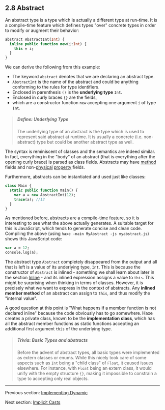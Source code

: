 ## 2.8 Abstract

An abstract type is a type which is actually a different type at run-time. It is a compile-time feature which defines types "over" concrete types in order to modify or augment their behavior:

```haxe
abstract AbstractInt(Int) {
  inline public function new(i:Int) {
    this = i;
  }
}
```
We can derive the following from this example:

* The keyword `abstract` denotes that we are declaring an abstract type.
* `AbstractInt` is the name of the abstract and could be anything conforming to the rules for type identifiers.
* Enclosed in parenthesis `()` is the **underlying type** `Int`.
* Enclosed in curly braces `{}` are the fields,
* which are a constructor function `new` accepting one argument `i` of type `Int`.

> ##### Define: Underlying Type
>
> The underlying type of an abstract is the type which is used to represent said abstract at runtime. It is usually a concrete (i.e. non-abstract) type but could be another abstract type as well.

The syntax is reminiscent of classes and the semantics are indeed similar. In fact, everything in the "body" of an abstract (that is everything after the opening curly brace) is parsed as class fields. Abstracts may have [method](class-field-method.md) fields and non-[physical](dictionary.md#define-physical-field) [property](class-field-property.md) fields.

Furthermore, abstracts can be instantiated and used just like classes:

```haxe
class Main {
  static public function main() {
    var a = new AbstractInt(12);
    trace(a); //12
  }
}
```
As mentioned before, abstracts are a compile-time feature, so it is interesting to see what the above actually generates. A suitable target for this is JavaScript, which tends to generate concise and clean code. Compiling the above (using `haxe -main MyAbstract -js myabstract.js`) shows this JavaScript code:

```haxe
var a = 12;
console.log(a);
```
The abstract type `Abstract` completely disappeared from the output and all that is left is a value of its underlying type, `Int`. This is because the constructor of `Abstract` is inlined - something we shall learn about later in the section [Inline](class-field-inline.md) - and its inlined expression assigns a value to `this`. This might be surprising when thinking in terms of classes. However, it is precisely what we want to express in the context of abstracts. Any **inlined member method** of an abstract can assign to `this`, and thus modify the "internal value".

A good question at this point is "What happens if a member function is not declared inline" because the code obviously has to go somewhere. Haxe creates a private class, known to be the **implementation class**, which has all the abstract member functions as static functions accepting an additional first argument `this` of the underlying type.

> ##### Trivia: Basic Types and abstracts
>
> Before the advent of abstract types, all basic types were implemented as extern classes or enums. While this nicely took care of some aspects such as `Int` being a "child class" of `Float`, it caused issues elsewhere. For instance, with `Float` being an extern class, it would unify with the empty structure `{}`, making it impossible to constrain a type to accepting only real objects.

---

Previous section: [Implementing Dynamic](types-dynamic-implemented.md)

Next section: [Implicit Casts](types-abstract-implicit-casts.md)